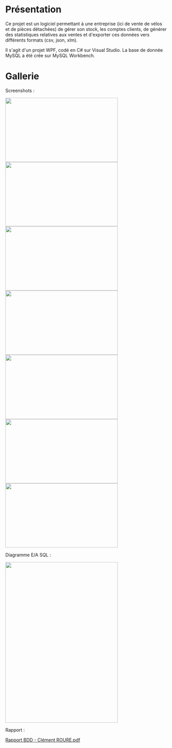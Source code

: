 # Présentation

Ce projet est un logiciel permettant à une entreprise (ici de vente de vélos et de pièces détachées) de gérer son stock, les comptes clients, de générer des statistiques relatives aux ventes et d'exporter ces données vers différents formats (csv, json, xlm).

Il s'agit d'un projet WPF, codé en C# sur Visual Studio. La base de donnée MySQL a été crée sur MySQL Workbench.

# Gallerie

Screenshots :

<img src="https://user-images.githubusercontent.com/13381610/175668026-df9d4db3-2165-4d5d-a532-6dacfd6e9a2d.png" name="image-name" height="200" width="350">
<img src="https://user-images.githubusercontent.com/13381610/175668030-8e605ada-f2d3-436f-8c95-a0f39df5cc65.png" name="image-name" height="200" width="350">
<img src="https://user-images.githubusercontent.com/13381610/175668034-af7d1ad8-7395-4d44-8d23-837cf15506af.png" name="image-name" height="200" width="350">
<img src="https://user-images.githubusercontent.com/13381610/175668036-a8a3a6f6-4e6a-4bb3-b241-0796bb284d95.png" name="image-name" height="200" width="350">
<img src="https://user-images.githubusercontent.com/13381610/175668026-df9d4db3-2165-4d5d-a532-6dacfd6e9a2d.png" name="image-name" height="200" width="350">
<img src="https://user-images.githubusercontent.com/13381610/175668037-b7677298-26dc-40b7-93aa-b5d506e96064.png" name="image-name" height="200" width="350">
<img src="https://user-images.githubusercontent.com/13381610/175677833-67060a20-dc8a-4706-968a-1976f114c2e3.png" name="image-name" height="200" width="350">


Diagramme E/A SQL :

<img src="https://user-images.githubusercontent.com/13381610/175667921-52aabf35-6ff0-42e0-ad2a-cf274aab8ba2.png" name="image-name" height="500" width="350">

Rapport :

[Rapport BDD - Clément ROURE.pdf](https://github.com/Clement549/Gestion-Clients/files/8980712/Rapport.BDD.-.Clement.ROURE.pdf)

